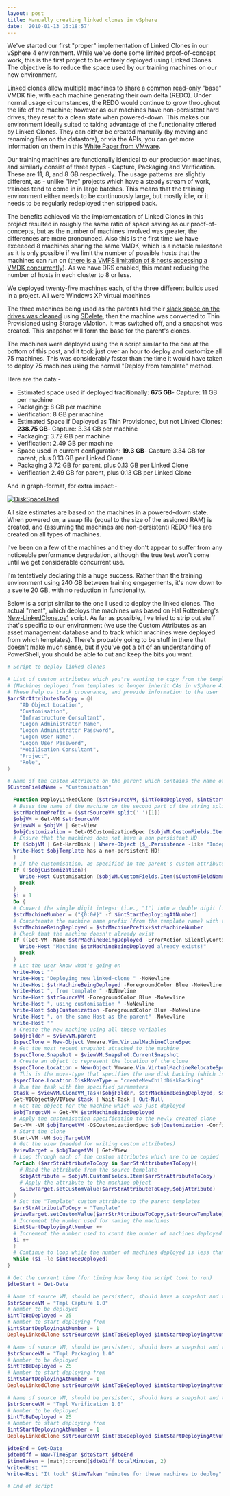 ```yaml
---
layout: post
title: Manually creating linked clones in vSphere
date: '2010-01-13 16:18:57'
---
```



We've started our first "proper" implementation of Linked Clones in our vSphere 4 environment. While we've done some limited proof-of-concept work, this is the first project to be entirely deployed using Linked Clones. The objective is to reduce the space used by our training machines on our new environment.

Linked clones allow multiple machines to share a common read-only "base" VMDK file, with each machine generating their own delta (REDO). Under normal usage circumstances, the REDO would continue to grow throughout the life of the machine; however as our machines have non-persistent hard drives, they reset to a clean state when powered-down. This makes our environment ideally suited to taking advantage of the functionality offered by Linked Clones. They can either be created manually (by moving and renaming files on the datastore), or via the APIs, you can get more information on them in this [White Paper from VMware](http://www.vmware.com/support/developer/vc-sdk/linked_vms_note.pdf).

Our training machines are functionally identical to our production machines, and similarly consist of three types  - Capture, Packaging and Verification. These are 11, 8, and 8 GB respectively. The usage patterns are slightly different, as  - unlike "live" projects which have a steady stream of work, trainees tend to come in in large batches. This means that the training environment either needs to be continuously large, but mostly idle, or it needs to be regularly redeployed then stripped back.

The benefits achieved via the implementation of Linked Clones in this project resulted in roughly the same ratio of space saving as our proof-of-concepts, but as the number of machines involved was greater, the differences are more pronounced. Also this is the first time we have exceeded 8 machines sharing the same VMDK, which is a notable milestone as it is only possible if we limit the number of possible hosts that the machines can run on ([there is a VMFS limitation of 8 hosts accessing a VMDK concurrently](http://kb.vmware.com/selfservice/microsites/search.do?language=en_US&cmd=displayKC&externalId=1003319)). As we have DRS enabled, this meant reducing the number of hosts in each cluster to 8 or less.

We deployed twenty-five machines each, of  the three different builds used in a project. All were Windows XP virtual machines

The three machines being used as the parents had their [slack space on the drives was cleaned](http://ben.neise.co.uk/2009/10/28/using-sdelete-to-maximise-the-amount-of-disk-space-reclaimed-during-conversion-to-thin-provisioned-disks.html) using [SDelete](http://technet.microsoft.com/en-us/sysinternals/bb897443.aspx), then the machine was converted to Thin Provisioned using Storage vMotion. It was switched off, and a snapshot was created. This snapshot will form the base for the parent's clones.

The machines were deployed using the a script similar to the one at the bottom of this post, and it took just over an hour to deploy and customize all 75 machines. This was considerably faster than the time it would have taken to deploy 75 machines using the normal "Deploy from template"  method.

Here are the data:-

- Estimated space used if deployed traditionally: **675 GB**- Capture: 11 GB per machine
- Packaging: 8 GB per machine
- Verification: 8 GB per machine
- Estimated Space if Deployed as Thin Provisioned, but not Linked Clones: **238.75 GB**- Capture: 3.34 GB per machine
- Packaging: 3.72 GB per machine
- Verification: 2.49 GB per machine
- Space used in current configuration: **19.3 GB**- Capture 3.34 GB for parent, plus 0.13 GB per Linked Clone
- Packaging 3.72 GB for parent, plus 0.13 GB per Linked Clone
- Verification 2.49 GB for parent, plus 0.13 GB per Linked Clone

And in graph-format, for extra impact:-

[![DiskSpaceUsed](http://ben.neise.co.uk/wp-content/uploads/2010/01/DiskSpaceUsed1-300x178.png)](http://ben.neise.co.uk/wp-content/uploads/2010/01/DiskSpaceUsed1.png)

All size estimates are based on the machines in a powered-down state. When powered on, a swap file (equal to the size of the assigned RAM) is created, and (assuming the machines are non-persistent) REDO files are created on all types of machines.

I've been on a few of the machines and they don't appear to suffer from any noticeable performance degradation, although the true test won't come until we get considerable concurrent use.

I'm tentatively declaring this a huge success. Rather than the training environment using 240 GB between training engagements, it's now down to a svelte 20 GB, with no reduction in functionality.

Below is a script similar to the one I used to deploy the linked clones. The actual "meat", which deploys the machines was based on Hal Rottenberg's [New-LinkedClone.ps1](http://poshcode.org/1549) script. As far as possible, I've tried to strip out stuff that's specific to our environment (we use the Custom Attributes as an asset management database and to track which machines were deployed from which templates). There's probably going to be stuff in there that doesn't make much sense, but if you've got a bit of an understanding of PowerShell, you should be able to cut and keep the bits you want.

```powershell
# Script to deploy linked clones

# List of custom attributes which you're wanting to copy from the template or parent to the newly created machine
# (Machines deployed from templates no longer inherit CAs in vSphere 4.0)
# These help us track provenance, and provide information to the user
$arrStrAttributesToCopy = @(
    "AD Object Location",
    "Customisation",
    "Infrastructure Consultant",
    "Logon Administrator Name",
    "Logon Administrator Password",
    "Logon User Name",
    "Logon User Password",
    "Mobilisation Consultant",
    "Project",
    "Role",
)

# Name of the Custom Attribute on the parent which contains the name of the customisation to use
$CustomFieldName = "Customisation"

  Function DeployLinkedClone ($strSourceVM, $intToBeDeployed, $intStartDeployingAtNumber, $CustomFieldName){
  # Bases the name of the machine on the second part of the string split by spaces. This assumes that the template follows the standard naming convention of "Tmpl [Name] x.x"
  $strMachinePrefix = ($strSourceVM.split(' ')[1])
  $objVM = Get-VM $strSourceVM
  $viewVM = $objVM | Get-View
  $objCustomization = Get-OSCustomizationSpec ($objVM.CustomFields.Item($CustomFieldName))
  # Ensure that the machines does not have a non persistent HD
  If ($objVM | Get-HardDisk | Where-Object {$_.Persistence -like "IndependentNonPersistent"}){
  Write-Host $objTemplate has a non-persistent HD!
  }
  # If the customisation, as specified in the parent's custom attribute does not exist, then quit.
  If (!$objCustomization){
    Write-Host Customisation ($objVM.CustomFields.Item($CustomFieldName)) not found. Exiting.
    Break
  }
  $i = 1
  Do {
  # Convert the single digit integer (i.e., "1") into a double digit (i.e., "01")
  $strMachineNumber = ("{0:0#}" -f $intStartDeployingAtNumber)
  # Concatenate the machine name prefix (from the template name) with the double-digit integer, which is incrememted on each loop
  $strMachineBeingDeployed = $strMachinePrefix+$strMachineNumber
  # Check that the machine doesn't already exist
  If ((Get-VM -Name $strMachineBeingDeployed -ErrorAction SilentlyContinue)){
    Write-Host "Machine $strMachineBeingDeployed already exists!"
    Break
  }
  # Let the user know what's going on
  Write-Host ""
  Write-Host "Deploying new linked-clone " -NoNewline
  Write-Host $strMachineBeingDeployed -ForegroundColor Blue -NoNewline
  Write-Host ", from template " -NoNewline
  Write-Host $strSourceVM -ForegroundColor Blue -NoNewline
  Write-Host ", using customisation " -NoNewline
  Write-Host $objCustomization -ForegroundColor Blue -NoNewline
  Write-Host ", on the same Host as the parent" -NoNewline
  Write-Host ""
  # Create the new machine using all these variables
  $objFolder = $viewVM.parent
  $specClone = New-Object Vmware.Vim.VirtualMachineCloneSpec
  # Get the most recent snapshot attached to the machine
  $specClone.Snapshot = $viewVM.Snapshot.CurrentSnapshot
  # Create an object to represent the location of the clone
  $specClone.Location = New-Object Vmware.Vim.VirtualMachineRelocateSpec
  # This is the move-type that specifies the new disk backing (which is the bit that makes a linked clone)
  $specClone.Location.DiskMoveType = "createNewChildDiskBacking"
  # Run the task with the specified parameters
  $task = $viewVM.CloneVM_Task($objFolder, $strMachineBeingDeployed, $specClone)
  Get-VIObjectByVIView $task | Wait-Task | Out-Null
  # Get the object for the machine which was just deployed
  $objTargetVM = Get-VM $strMachineBeingDeployed
  # Apply the customisation specification to the newly created clone
  Set-VM -VM $objTargetVM -OSCustomizationSpec $objCustomization -Confirm:$false
  # Start the clone
  Start-VM -VM $objTargetVM
  # Get the view (needed for writing custom attributes)
  $viewTarget = $objTargetVM | Get-View
  # Loop through each of the custom attributes which are to be copied
  ForEach ($arrStrAttributeToCopy in $arrStrAttributesToCopy){
    # Read the attribute from the source template
    $objAttribute = $objVM.CustomFields.Item($arrStrAttributeToCopy)
    # Apply the attribute to the machine object
    $viewTarget.setCustomValue($arrStrAttributeToCopy,$objAttribute)
  }
  # Set the "Template" custom attribute to the parent templates
  $arrStrAttributeToCopy = "Template"
  $viewTarget.setCustomValue($arrStrAttributeToCopy,$strSourceTemplate)
  # Increment the number used for naming the machines
  $intStartDeployingAtNumber ++
  # Increment the number used to count the number of machines deployed
  $i ++
  }
  # Continue to loop while the number of machines deployed is less than the number required
  While ($i -le $intToBeDeployed)
}

# Get the current time (for timing how long the script took to run)
$dteStart = Get-Date

# Name of source VM, should be persistent, should have a snapshot and the customisation specified in the nominated custom attribute
$strSourceVM = "Tmpl Capture 1.0"
# Number to be deployed
$intToBeDeployed = 25
# Number to start deploying from
$intStartDeployingAtNumber = 1
DeployLinkedClone $strSourceVM $intToBeDeployed $intStartDeployingAtNumber $CustomFieldName

# Name of source VM, should be persistent, should have a snapshot and the customisation specified in the nominated custom attribute
$strSourceVM = "Tmpl Packaging 1.0"
# Number to be deployed
$intToBeDeployed = 25
# Number to start deploying from
$intStartDeployingAtNumber = 1
DeployLinkedClone $strSourceVM $intToBeDeployed $intStartDeployingAtNumber $CustomFieldName

# Name of source VM, should be persistent, should have a snapshot and the customisation specified in the nominated custom attribute
$strSourceVM = "Tmpl Verification 1.0"
# Number to be deployed
$intToBeDeployed = 25
# Number to start deploying from
$intStartDeployingAtNumber = 1
DeployLinkedClone $strSourceVM $intToBeDeployed $intStartDeployingAtNumber $CustomFieldName

$dteEnd = Get-Date
$dteDiff = New-TimeSpan $dteStart $dteEnd
$timeTaken = [math]::round($dteDiff.totalMinutes, 2)
Write-Host ""
Write-Host "It took" $timeTaken "minutes for these machines to deploy"

# End of script
```


